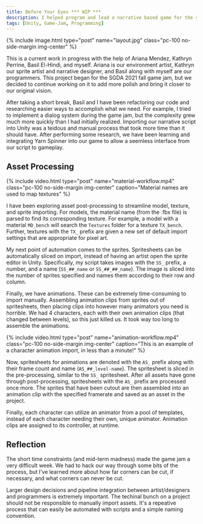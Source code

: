 ```yaml
---
title: Before Your Eyes *** WIP ***
description: I helped program and lead a narrative based game for the sgda 2021 fall game jam.
tags: [Unity, Game-Jam, Programming]
---
```


{% include image.html type="post" name="layout.jpg" class="pc-100 no-side-margin img-center" %}

This is a current work in progress with the help of Ariana Mendez, Kathryn Perrine, Basil El-Hindi, and myself. Ariana is our environment artist, Kathryn our sprite artist and narrative designer, and Basil along with myself are our programmers. This project began for the SGDA 2021 fall game jam, but we decided to continue working on it to add more polish and bring it closer to our original vision.

After taking a short break, Basil and I have been refactoring our code and researching easier ways to accomplish what we need. For example, I tried to implement a dialog system during the game jam, but the complexity grew much more quickly than I had initially realized. Importing our narrative script into Unity was a teidous and manual process that took more time than it should have. After performing some research, we have been learning and integrating Yarn Spinner into our game to allow a seemless interface from our script to gameplay.

## Asset Processing

{% include video.html type="post" name="material-workflow.mp4" class="pc-100 no-side-margin img-center" caption="Material names are used to map textures" %}

I have been exploring asset post-processing to streamline model, texture, and sprite importing. For models, the material name (from the .fbx file) is parsed to find its corresponding texture. For example, a model with a material `MD_bench` will search the `Textures` folder for a texture `TX_bench`. Further, textures with the `TX_` prefix are given a new set of default import settings that are appropriate for pixel art.

My next point of automation comes to the sprites. Spritesheets can be automatically sliced on import, instead of having an artist open the sprite editor in Unity. Specifically, my script takes images with the `SS_` prefix, a number, and a name (`SS_##_name` or `SS_##_##_name`). The image is sliced into the number of sprites specified and names them according to their row and column.

Finally, we have animations. These can be extremely time-consuming to import manually. Assembling animation clips from sprites out of spritesheets, then placing clips into however many animators you need is horrible. We had 4 characters, each with their own animation clips (that changed between levels), so this just killed us. It took way too long to assemble the animations.

{% include video.html type="post" name="animation-workflow.mp4" class="pc-100 no-side-margin img-center" caption="This is an example of a character animation import, in less than a minute!" %}

Now, spritesheets for animations are denoted with the `AS_` prefix along with their frame count and name (`AS_##_level-name`). The spritesheet is sliced in the pre-processing, similar to the `SS_` spritesheet. After all assets have gone through post-processing, spritesheets with the `AS_` prefix are processed once more. The sprites that have been cutout are then assembled into an animation clip with the specified framerate and saved as an asset in the project.

Finally, each character can utilize an animator from a pool of templates, instead of each character needing their own, unique animator. Animation clips are assigned to its controller, at runtime.

## Reflection

The short time constraints (and mid-term madness) made the game jam a very difficult week. We had to hack our way through some bits of the process, but I've learned more about how far corners can be cut, if necessary, and what corners can never be cut.

Larger design decisions and pipeline integration between artist/designers and programmers is extremely important. The techinal bunch on a project should not be responsible to manually import assets. It's a repeative process that can easily be automated with scripts and a simple naming convention.